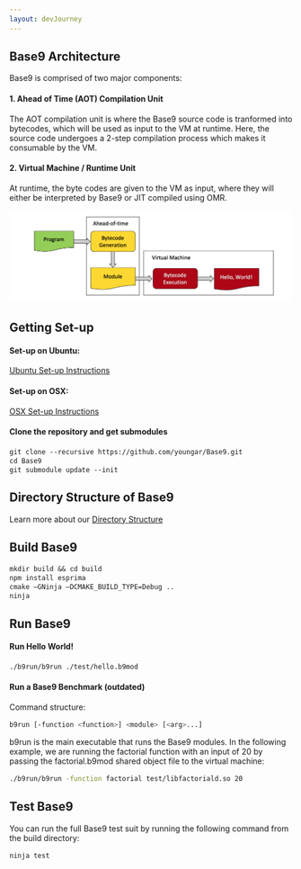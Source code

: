 ```yaml
---
layout: devJourney
---
```


## Base9 Architecture 

Base9 is comprised of two major components:

#### 1. Ahead of Time (AOT) Compilation Unit

The AOT compilation unit is where the Base9 source code is tranformed into bytecodes, which will be used as input to the VM at runtime. Here, the source code undergoes a 2-step compilation process which makes it consumable by the VM. 

#### 2. Virtual Machine / Runtime Unit
At runtime, the byte codes are given to the VM as input, where they will either be interpreted by Base9 or JIT compiled using OMR.

![Base9 Architecture Diagram](./images/b9_architecture.png)


## Getting Set-up 

#### Set-up on Ubuntu:

[Ubuntu Set-up Instructions](./setupUbuntu.md)

#### Set-up on OSX:

[OSX Set-up Instructions](./setupOSX.md)

#### Clone the repository and get submodules
```
git clone --recursive https://github.com/youngar/Base9.git
cd Base9
git submodule update --init
```

## Directory Structure of Base9

Learn more about our [Directory Structure](./directoryStructure.md)


## Build Base9
```
mkdir build && cd build
npm install esprima
cmake –GNinja –DCMAKE_BUILD_TYPE=Debug ..
ninja
```

## Run Base9

#### Run Hello World!

```sh
./b9run/b9run ./test/hello.b9mod
```

#### Run a Base9 Benchmark (outdated)

Command structure:

```sh
b9run [-function <function>] <module> [<arg>...]
```

b9run is the main executable that runs the Base9 modules. In the following example, we are running the factorial function with an input of 20 by passing the factorial.b9mod shared object file to the virtual machine: 

```sh
./b9run/b9run -function factorial test/libfactoriald.so 20
```


## Test Base9 

You can run the full Base9 test suit by running the following command from the build directory:

```sh
ninja test
```

